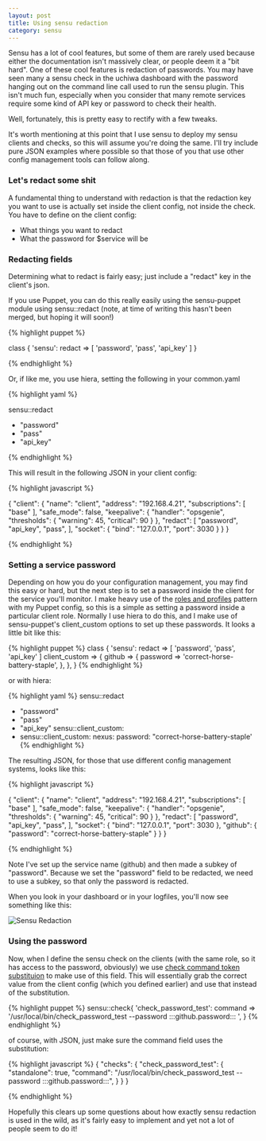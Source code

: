 ```yaml
---
layout: post
title: Using sensu redaction
category: sensu 
---
```


Sensu has a lot of cool features, but some of them are rarely used because either the documentation isn't massively clear, or people deem it a "bit hard". One of these cool features is redaction of passwords. You may have seen many a sensu check in the uchiwa dashboard with the password hanging out on the command line call used to run the sensu plugin. This isn't much fun, especially when you consider that many remote services require some kind of API key or password to check their health.

Well, fortunately, this is pretty easy to rectify with a few tweaks.

It's worth mentioning at this point that I use sensu to deploy my sensu clients and checks, so this will assume you're doing the same. I'll try include pure JSON examples where possible so that those of you that use other config management tools can follow along.

### Let's redact some shit

A fundamental thing to understand with redaction is that the redaction key you want to use is actually set inside the client config, not inside the check. You have to define on the client config:

  - What things you want to redact
  - What the password for $service will be

### Redacting fields
 
Determining what to redact is fairly easy; just include a "redact" key in the client's json.

If you use Puppet, you can do this really easily using the sensu-puppet module using sensu::redact (note, at time of writing this hasn't been merged, but hoping it will soon!)

{% highlight puppet %}

class { 'sensu':
  redact => [ 'password', 'pass', 'api_key' ]
}

{% endhighlight %}

Or, if like me, you use hiera, setting the following in your common.yaml

{% highlight yaml %}

sensu::redact
  - "password"
  - "pass"
  - "api_key"

{% endhighlight %}

This will result in the following JSON in your client config:

{% highlight javascript %}

{
  "client": {
    "name": "client",
    "address": "192.168.4.21",
    "subscriptions": [
      "base"
    ],
    "safe_mode": false,
    "keepalive": {
      "handler": "opsgenie",
      "thresholds": {
        "warning": 45,
        "critical": 90
      }
    },
    "redact": [
      "password",
      "api_key",
      "pass",
    ],
    "socket": {
      "bind": "127.0.0.1",
      "port": 3030
    }
  }
}

{% endhighlight %}


### Setting a service password

Depending on how you do your configuration management, you may find this easy or hard, but the next step is to set a password inside the client for the service you'll monitor. I make heavy use of the [roles and profiles](http://garylarizza.com/blog/2014/02/17/puppet-workflow-part-2/) pattern with my Puppet config, so this is a simple as setting a password inside a particular client role. Normally I use hiera to do this, and I make use of sensu-puppet's client_custom options to set up these passwords. It looks a little bit like this:

{% highlight puppet %}
class { 'sensu':
  redact => [ 'password', 'pass', 'api_key' ]
  client_custom => {
    github => {
      password => 'correct-horse-battery-staple',
    },
  },
}
{% endhighlight %}

or with hiera:

{% highlight yaml %}
sensu::redact
  - "password"
  - "pass"
  - "api_key"
sensu::client_custom:
  - sensu::client_custom:
  nexus:
    password: "correct-horse-battery-staple'
{% endhighlight %}

The resulting JSON, for those that use different config management systems, looks like this:

{% highlight javascript %}

{
  "client": {
    "name": "client",
    "address": "192.168.4.21",
    "subscriptions": [
      "base"
    ],
    "safe_mode": false,
    "keepalive": {
      "handler": "opsgenie",
      "thresholds": {
        "warning": 45,
        "critical": 90
      }
    },
    "redact": [
      "password",
      "api_key",
      "pass",
    ],
    "socket": {
      "bind": "127.0.0.1",
      "port": 3030
    },
    "github": {
      "password": "correct-horse-battery-staple"
    }
  }
}

{% endhighlight %}

Note I've set up the service name (github) and then made a subkey of "password". Because we set the "password" field to be redacted, we need to use a subkey, so that only the password is redacted.

When you look in your dashboard or in your logfiles, you'll now see something like this:

![Sensu Redaction](http://i.imgur.com/K4noGoN.png)

### Using the password

Now, when I define the sensu check on the clients (with the same role, so it has access to the password, obviously) we use [check command token substituion](https://sensuapp.org/docs/0.16/checks#check-command-token-substitution) to make use of this field. This will essentially grab the correct value from the client config (which you defined earlier) and use that instead of the substitution.

{% highlight puppet %}
sensu::check{ 'check_password_test':
  command      => '/usr/local/bin/check_password_test --password :::github.password::: ',
}
{% endhighlight %}

of course, with JSON, just make sure the command field uses the substitution:

{% highlight javascript %}
{
  "checks": {
    "check_password_test": {
      "standalone": true,
      "command": "/usr/local/bin/check_password_test --password :::github.password:::",
    }
  }
}

{% endhighlight %}

Hopefully this clears up some questions about how exactly sensu redaction is used in the wild, as it's fairly easy to implement and yet not a lot of people seem to do it!
